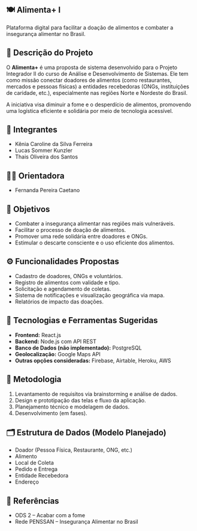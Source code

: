 ## 🍽️ Alimenta+ I 

Plataforma digital para facilitar a doação de alimentos e combater a insegurança alimentar no Brasil. 

## 🧩 Descrição do Projeto

O **Alimenta+** é uma proposta de sistema desenvolvido para o Projeto Integrador II do curso de Análise e Desenvolvimento de Sistemas. Ele tem como missão conectar doadores de alimentos (como restaurantes, mercados e pessoas físicas) a entidades recebedoras (ONGs, instituições de caridade, etc.), especialmente nas regiões Norte e Nordeste do Brasil.

A iniciativa visa diminuir a fome e o desperdício de alimentos, promovendo uma logística eficiente e solidária por meio de tecnologia acessível.

## 👥 Integrantes 

- Kênia Caroline da Silva Ferreira
- Lucas Sommer Kunzler
- Thais Oliveira dos Santos

## 👨‍🏫 Orientadora

- Fernanda Pereira Caetano

## 🎯 Objetivos

- Combater a insegurança alimentar nas regiões mais vulneráveis.
- Facilitar o processo de doação de alimentos.
- Promover uma rede solidária entre doadores e ONGs.
- Estimular o descarte consciente e o uso eficiente dos alimentos.

## ⚙️ Funcionalidades Propostas

- Cadastro de doadores, ONGs e voluntários.
- Registro de alimentos com validade e tipo.
- Solicitação e agendamento de coletas.
- Sistema de notificações e visualização geográfica via mapa.
- Relatórios de impacto das doações.

## 📌 Tecnologias e Ferramentas Sugeridas

- **Frontend:** React.js
- **Backend:** Node.js com API REST
- **Banco de Dados (não implementado):** PostgreSQL
- **Geolocalização:** Google Maps API
- **Outras opções consideradas:** Firebase, Airtable, Heroku, AWS

## 📝 Metodologia

1. Levantamento de requisitos via brainstorming e análise de dados.
2. Design e prototipação das telas e fluxo da aplicação.
3. Planejamento técnico e modelagem de dados.
4. Desenvolvimento (em fases).

## 🗂️ Estrutura de Dados (Modelo Planejado)

- Doador (Pessoa Física, Restaurante, ONG, etc.)
- Alimento
- Local de Coleta
- Pedido e Entrega
- Entidade Recebedora
- Endereço

## 📘 Referências

- ODS 2 – Acabar com a fome
- Rede PENSSAN – Insegurança Alimentar no Brasil






